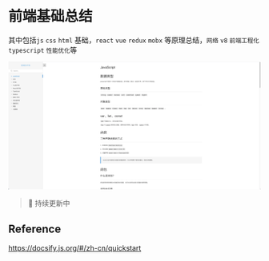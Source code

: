 # 前端基础总结

其中包括`js` `css` `html` 基础，`react` `vue` `redux` `mobx` 等原理总结，`网络` `v8` `前端工程化` `typescript` `性能优化`等

<div align=center>
  <link href="http://duobaoaide.com/">
   <img src="./docs/assets/github-main-page.png" />
  </link>
</div>


> 🚀  持续更新中

## Reference

https://docsify.js.org/#/zh-cn/quickstart
